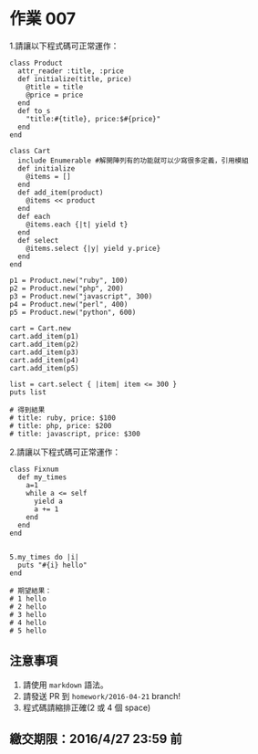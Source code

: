 # 作業 007

1.請讓以下程式碼可正常運作：

```
class Product
  attr_reader :title, :price
  def initialize(title, price)
    @title = title
    @price = price
  end
  def to_s  
    "title:#{title}, price:$#{price}"
  end
end

class Cart
  include Enumerable #解開陣列有的功能就可以少寫很多定義，引用模組
  def initialize
    @items = []
  end
  def add_item(product)
    @items << product
  end
  def each
    @items.each {|t| yield t}
  end
  def select
    @items.select {|y| yield y.price}
  end
end

p1 = Product.new("ruby", 100)
p2 = Product.new("php", 200)
p3 = Product.new("javascript", 300)
p4 = Product.new("perl", 400)
p5 = Product.new("python", 600)

cart = Cart.new
cart.add_item(p1)
cart.add_item(p2)
cart.add_item(p3)
cart.add_item(p4)
cart.add_item(p5)

list = cart.select { |item| item <= 300 }
puts list

# 得到結果
# title: ruby, price: $100
# title: php, price: $200
# title: javascript, price: $300
```

2.請讓以下程式碼可正常運作：

```
class Fixnum
  def my_times
    a=1
    while a <= self
      yield a 
      a += 1
    end
  end
end


5.my_times do |i|
  puts "#{i} hello"
end

# 期望結果：
# 1 hello
# 2 hello
# 3 hello
# 4 hello
# 5 hello
```

## 注意事項

1. 請使用 `markdown` 語法。
2. 請發送 PR 到 `homework/2016-04-21` branch!
3. 程式碼請縮排正確(2 或 4 個 space)

## 繳交期限：2016/4/27 23:59 前

